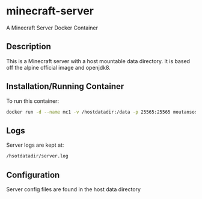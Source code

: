 # minecraft-server
A Minecraft Server Docker Container

## Description
This is a Minecraft server with a host mountable data directory. It is based off the alpine official image and openjdk8.

## Installation/Running Container
To run this container:

```bash
docker run -d --name mc1 -v /hostdatadir:/data -p 25565:25565 moutansos/minecraft-server
```

## Logs

Server logs are kept at:
```bash
/hsotdatadir/server.log
```

## Configuration

Server config files are found in the host data directory
